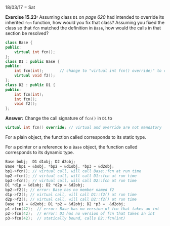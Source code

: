 18/03/17 = Sat

**Exercise 15.23:** Assuming class `D1` on *page 620* had intended to override its inherited `fcn` function, how would you fix that class? Assuming you fixed the class so that `fcn` matched the definition in `Base`, how would the calls in that section be resolved?

```c++
class Base {
public:
    virtual int fcn();
};
class D1 : public Base {
public:
    int fcn(int);		// change to "virtual int fcn() override;" to override
    virtual void f2();
};
class D2 : public D1 {
public:
    int fcn(int);
    int fcn();
    void f2();
};
```

**Answer:** Change the call signature of `fcn()` in `D1` to

```c++
virtual int fcn() override;	// virtual and override are not mandatory
```

For a plain object, the function called corresponds to its static type.

For a pointer or a reference to a `Base` object, the function called corresponds to its dynamic type.

```c++
Base bobj;  D1 d1obj; D2 d2obj;
Base *bp1 = &bobj, *bp2 = &d1obj, *bp3 = &d2obj;
bp1->fcn(); // virtual call, will call Base::fcn at run time
bp2->fcn(); // virtual call, will call D1::fcn at run time				// different
bp3->fcn(); // virtual call, will call D2::fcn at run time
D1 *d1p = &d1obj; D2 *d2p = &d2obj;
bp2->f2(); // error: Base has no member named f2
d1p->f2(); // virtual call, will call D1::f2() at run time
d2p->f2(); // virtual call, will call D2::f2() at run time
Base *p1 = &d2obj; D1 *p2 = &d2obj; D2 *p3 =  &d2obj;
p1->fcn(42);  // error: Base has no version of fcn that takes an int
p2->fcn(42);  // error: D1 has no version of fcn that takes an int		// different
p3->fcn(42);  // statically bound, calls D2::fcn(int)
```
